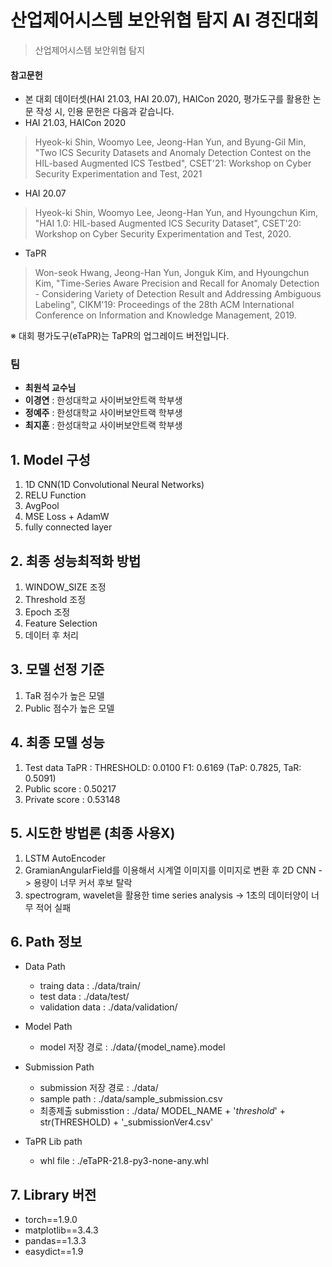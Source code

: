 # 산업제어시스템 보안위협 탐지 AI 경진대회
> 산업제어시스템 보안위협 탐지

#### 참고문헌
- 본 대회 데이터셋(HAI 21.03, HAI 20.07), HAICon 2020, 평가도구를 활용한 논문 작성 시, 인용 문헌은 다음과 같습니다.
- HAI 21.03, HAICon 2020
> Hyeok-ki Shin, Woomyo Lee, Jeong-Han Yun, and Byung-Gil Min, "Two ICS Security Datasets and Anomaly Detection Contest on the HIL-based Augmented ICS Testbed", CSET'21: Workshop on Cyber Security Experimentation and Test, 2021
- HAI 20.07
> Hyeok-ki Shin, Woomyo Lee, Jeong-Han Yun, and Hyoungchun Kim, "HAI 1.0: HIL-based Augmented ICS Security Dataset", CSET'20: Workshop on Cyber Security Experimentation and Test, 2020. 
- TaPR
> Won-seok Hwang, Jeong-Han Yun, Jonguk Kim, and Hyoungchun Kim, "Time-Series Aware Precision and Recall for Anomaly Detection - Considering Variety of Detection Result and Addressing Ambiguous Labeling", CIKM'19: Proceedings of the 28th ACM International Conference on Information and Knowledge Management, 2019.

※ 대회 평가도구(eTaPR)는 TaPR의 업그레이드 버전입니다. 

### 팀
- **최원석 교수님**
- **이경연** : 한성대학교 사이버보안트랙 학부생
- **정예주** : 한성대학교 사이버보안트랙 학부생
- **최지훈** : 한성대학교 사이버보안트랙 학부생
## 1. Model 구성 
1. 1D CNN(1D Convolutional Neural Networks)
2. RELU Function
3. AvgPool
4. MSE Loss + AdamW
5. fully connected layer

## 2. 최종 성능최적화 방법
1. WINDOW_SIZE 조정
2. Threshold 조정
3. Epoch 조정
4. Feature Selection
5. 데이터 후 처리

## 3. 모델 선정 기준
1. TaR 점수가 높은 모델
2. Public 점수가 높은 모델

## 4. 최종 모델 성능
1. Test data TaPR : THRESHOLD: 0.0100 F1: 0.6169 (TaP: 0.7825, TaR: 0.5091) 
2. Public score : 0.50217
3. Private score : 0.53148

## 5. 시도한 방법론 (최종 사용X)
1. LSTM AutoEncoder
2. GramianAngularField를 이용해서 시계열 이미지를 이미지로 변환 후 2D CNN -> 용량이 너무 커서 후보 탈락
3. spectrogram, wavelet을 활용한 time series analysis -> 1초의 데이터양이 너무 적어 실패


## 6. Path 정보
- Data Path
  + traing data : ./data/train/
  + test data : ./data/test/
  + validation data : ./data/validation/

- Model Path
  + model 저장 경로 : ./data/{model_name}.model
  
- Submission Path
  + submission 저장 경로 : ./data/
  + sample path : ./data/sample_submission.csv
  + 최종제출 submisstion : ./data/ MODEL_NAME + '_threshold_' + str(THRESHOLD) + '_submissionVer4.csv'
  
- TaPR Lib path
  + whl file : ./eTaPR-21.8-py3-none-any.whl


## 7. Library 버전
- torch==1.9.0
- matplotlib==3.4.3
- pandas==1.3.3
- easydict==1.9
